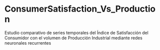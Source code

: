 # ConsumerSatisfaction_Vs_Production
Estudio comparativo de series temporales del Índice de Satisfacción del Consumidor con el volumen de Producción Industrial mediante redes neuronales recurrentes

